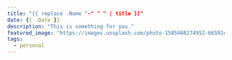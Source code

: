 ```yaml
---
title: "{{ replace .Name "-" " " | title }}"
date: {{ .Date }}
description: "This is something for you."
featured_image: "https://images.unsplash.com/photo-1585468274952-66591eb14165"
tags:
  - personal
---
```


